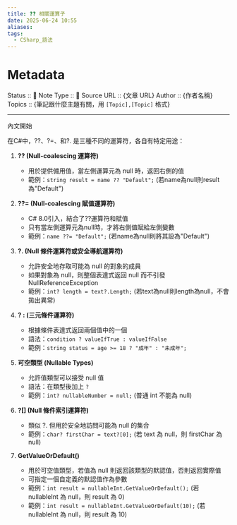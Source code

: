 ```yaml
---
title: ?? 相關運算子
date: 2025-06-24 10:55
aliases: 
tags:
  - CSharp_語法
---
```

# Metadata
Status :: 🌱
Note Type :: 📰
Source URL :: {文章 URL}
Author :: {作者名稱}
Topics :: {筆記跟什麼主題有關，用 `[Topic],[Topic]` 格式}

---

內文開始

在C#中，??、?=、和?. 是三種不同的運算符，各自有特定用途：

1. **?? (Null-coalescing 運算符)**
   - 用於提供備用值，當左側運算元為 null 時，返回右側的值
   - 範例：`string result = name ?? "Default";` (若name為null則result為"Default")

2. **??= (Null-coalescing 賦值運算符)**
   - C# 8.0引入，結合了??運算符和賦值
   - 只有當左側運算元為null時，才將右側值賦給左側變數
   - 範例：`name ??= "Default";` (若name為null則將其設為"Default")

3. **?. (Null 條件運算符或安全導航運算符)**
   - 允許安全地存取可能為 null 的對象的成員
   - 如果對象為 null，則整個表達式返回 null 而不引發 NullReferenceException
   - 範例：`int? length = text?.Length;` (若text為null則length為null，不會拋出異常)

4. **? : (三元條件運算符)**
   - 根據條件表達式返回兩個值中的一個
   - 語法：`condition ? valueIfTrue : valueIfFalse`
   - 範例：`string status = age >= 18 ? "成年" : "未成年";`

5. **可空類型 (Nullable Types)**
   - 允許值類型可以接受 null 值
   - 語法：在類型後加上 `?`
   - 範例：`int? nullableNumber = null;` (普通 int 不能為 null)

6. **?[] (Null 條件索引運算符)**
   - 類似 ?. 但用於安全地訪問可能為 null 的集合
   - 範例：`char? firstChar = text?[0];` (若 text 為 null，則 firstChar 為 null)

7. **GetValueOrDefault()**
   * 用於可空值類型，若值為 null 則返回該類型的默認值，否則返回實際值
   * 可指定一個自定義的默認值作為參數
   * 範例：`int result = nullableInt.GetValueOrDefault();` (若 nullableInt 為 null，則 result 為 0)
   * 範例：`int result = nullableInt.GetValueOrDefault(10);` (若 nullableInt 為 null，則 result 為 10)